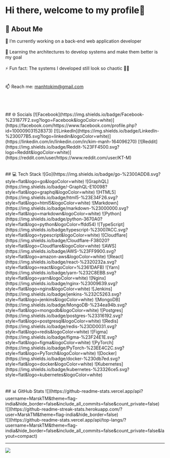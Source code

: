 #                                                                                               Hi there, welcome to my profile👋

## 💫 About Me
🔭 I’m currently working on a back-end web application developer<br><br>🌱 Learning the architectures to develop systems and make them better is my goal<br><br>⚡ Fun fact: The systems I developed still look so chaotic 🤣🤣<br><br><br>📫 Reach me: manhtokim@gmail.com

<br>
<br>
<br>
## 🌐 Socials
[![Facebook](https://img.shields.io/badge/Facebook-%231877F2.svg?logo=Facebook&logoColor=white)](https://facebook.com/https://www.facebook.com/profile.php?id=100009031528373) [![LinkedIn](https://img.shields.io/badge/LinkedIn-%230077B5.svg?logo=linkedin&logoColor=white)](https://linkedin.com/in/linkedin.com/in/kim-mạnh-164096270) [![Reddit](https://img.shields.io/badge/Reddit-%23FF4500.svg?logo=Reddit&logoColor=white)](https://reddit.com/user/https://www.reddit.com/user/KT-M) 
<br>
<br>
<br>
## 💻 Tech Stack
![Go](https://img.shields.io/badge/go-%2300ADD8.svg?style=flat&logo=go&logoColor=white) ![GraphQL](https://img.shields.io/badge/-GraphQL-E10098?style=flat&logo=graphql&logoColor=white) ![HTML5](https://img.shields.io/badge/html5-%23E34F26.svg?style=flat&logo=html5&logoColor=white) ![Markdown](https://img.shields.io/badge/markdown-%23000000.svg?style=flat&logo=markdown&logoColor=white) ![Python](https://img.shields.io/badge/python-3670A0?style=flat&logo=python&logoColor=ffdd54) ![TypeScript](https://img.shields.io/badge/typescript-%23007ACC.svg?style=flat&logo=typescript&logoColor=white) ![Cloudflare](https://img.shields.io/badge/Cloudflare-F38020?style=flat&logo=Cloudflare&logoColor=white) ![AWS](https://img.shields.io/badge/AWS-%23FF9900.svg?style=flat&logo=amazon-aws&logoColor=white) ![React](https://img.shields.io/badge/react-%2320232a.svg?style=flat&logo=react&logoColor=%2361DAFB) ![Yarn](https://img.shields.io/badge/yarn-%232C8EBB.svg?style=flat&logo=yarn&logoColor=white) ![Nginx](https://img.shields.io/badge/nginx-%23009639.svg?style=flat&logo=nginx&logoColor=white) ![Jenkins](https://img.shields.io/badge/jenkins-%232C5263.svg?style=flat&logo=jenkins&logoColor=white) ![MongoDB](https://img.shields.io/badge/MongoDB-%234ea94b.svg?style=flat&logo=mongodb&logoColor=white) ![Postgres](https://img.shields.io/badge/postgres-%23316192.svg?style=flat&logo=postgresql&logoColor=white) ![Redis](https://img.shields.io/badge/redis-%23DD0031.svg?style=flat&logo=redis&logoColor=white) ![Figma](https://img.shields.io/badge/figma-%23F24E1E.svg?style=flat&logo=figma&logoColor=white) ![PyTorch](https://img.shields.io/badge/PyTorch-%23EE4C2C.svg?style=flat&logo=PyTorch&logoColor=white) ![Docker](https://img.shields.io/badge/docker-%230db7ed.svg?style=flat&logo=docker&logoColor=white) ![Kubernetes](https://img.shields.io/badge/kubernetes-%23326ce5.svg?style=flat&logo=kubernetes&logoColor=white)
<br>
<br>
<br>
## 📊 GitHub Stats
![](https://github-readme-stats.vercel.app/api?username=MarskTM&theme=flag-india&hide_border=false&include_all_commits=false&count_private=false)<br/>
![](https://github-readme-streak-stats.herokuapp.com/?user=MarskTM&theme=flag-india&hide_border=false)<br/>
![](https://github-readme-stats.vercel.app/api/top-langs/?username=MarskTM&theme=flag-india&hide_border=false&include_all_commits=false&count_private=false&layout=compact)

---
[![](https://visitcount.itsvg.in/api?id=MarskTM&icon=2&color=6)](https://visitcount.itsvg.in)

<!-- Proudly created with GPRM ( https://gprm.itsvg.in ) -->
